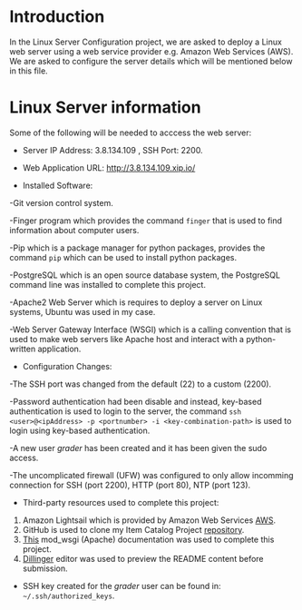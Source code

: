 # Introduction
In the Linux Server Configuration project, we are asked to deploy a Linux web server using a web service provider e.g. Amazon Web Services (AWS). We are asked to configure the server details which will be mentioned below in this file.

# Linux Server information
Some of the following will be needed to acccess the web server:

* Server IP Address: 3.8.134.109 , SSH Port: 2200.
* Web Application URL: http://3.8.134.109.xip.io/

* Installed Software:

-Git version control system.

-Finger program which provides the command `finger` that is used to find information about computer users.

-Pip which is a package manager for python packages, provides the command `pip` which can be used to install python packages.

-PostgreSQL which is an open source database system, the PostgreSQL command line was installed to complete this project.

-Apache2 Web Server which is requires to deploy a server on Linux systems, Ubuntu was used in my case.

-Web Server Gateway Interface (WSGI) which is a calling convention that is used to make web servers like Apache host and interact with a python-written application.

* Configuration Changes:

-The SSH port was changed from the default (22) to a custom (2200).

-Password authentication had been disable and instead, key-based authentication is used to login to the server, the command `ssh <user>@<ipAddress> -p <portnumber> -i <key-combination-path>` is used to login using key-based authentication.

-A new user _grader_ has been created and it has been given the sudo access.

-The uncomplicated firewall (UFW) was configured to only allow incomming connection for SSH (port 2200), HTTP (port 80), NTP (port 123).

* Third-party resources used to complete this project:

1. Amazon Lightsail which is provided by Amazon Web Services [AWS](https://aws.amazon.com/lightsail/).
2. GitHub is used to clone my Item Catalog Project [repository](https://github.com/Saudrules/Item-Catalog).
3. [This](http://flask.pocoo.org/docs/1.0/deploying/mod_wsgi/) mod_wsgi (Apache) documentation was used to complete this project.
4. [Dillinger](https://dillinger.io/) editor was used to preview the README content before submission.
* SSH key created for the _grader_ user can be found in: `~/.ssh/authorized_keys`. 
